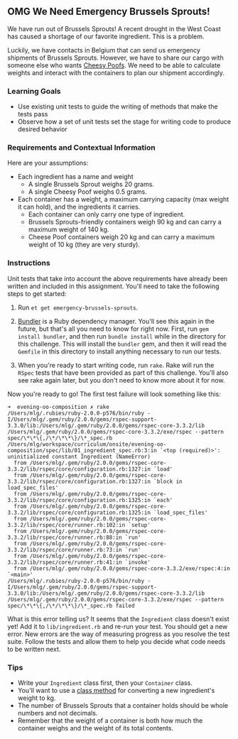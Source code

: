 ## OMG We Need Emergency Brussels Sprouts!

We have run out of Brussels Sprouts! A recent drought in the West Coast has caused a shortage of our favorite ingredient. This is a problem.

Luckily, we have contacts in Belgium that can send us emergency shipments of Brussels Sprouts. However, we have to share our cargo with someone else who wants [Cheesy Poofs](https://www.youtube.com/watch?v=-XlYj1iyAlk). We need to be able to calculate weights and interact with the containers to plan our shipment accordingly.

### Learning Goals
* Use existing unit tests to guide the writing of methods that make the tests pass
* Observe how a set of unit tests set the stage for writing code to produce desired behavior

### Requirements and Contextual Information

Here are your assumptions:
* Each ingredient has a name and weight
  * A single Brussels Sprout weighs 20 grams.
  * A single Cheesy Poof weighs 0.5 grams.
* Each container has a weight, a maximum carrying capacity (max weight it can hold), and the ingredients it carries.
  * Each container can only carry one type of ingredient.
  * Brussels Sprouts-friendly containers weigh 90 kg and can carry a maximum weight of 140 kg.
  * Cheese Poof containers weigh 20 kg and can carry a maximum weight of 10 kg (they are very sturdy).

### Instructions

Unit tests that take into account the above requirements have already been written and included in this assignment. You'll need to take the following steps to get started:

1) Run `et get emergency-brussels-sprouts`. 

2) [Bundler](http://bundler.io/) is a Ruby dependency manager. You'll see this again in the future, but that's all you need to know for right now. First, run `gem install bundler`, and then run `bundle install` while in the directory for this challenge. This will install the `bundler` gem, and then it will read the `Gemfile` in this directory to install anything necessary to run our tests.

3) When you're ready to start writing code, run `rake`. Rake will run the `RSpec` tests that have been provided as part of this challenge. You'll also see rake again later, but you don't need to know more about it for now.

Now you're ready to go! The first test failure will look something like this:

```
➜  evening-oo-composition ✗ rake
/Users/mlg/.rubies/ruby-2.0.0-p576/bin/ruby -I/Users/mlg/.gem/ruby/2.0.0/gems/rspec-support-3.3.0/lib:/Users/mlg/.gem/ruby/2.0.0/gems/rspec-core-3.3.2/lib /Users/mlg/.gem/ruby/2.0.0/gems/rspec-core-3.3.2/exe/rspec --pattern spec/\*\*\{,/\*/\*\*\}/\*_spec.rb
/Users/mlg/workspace/curriculum/onsite/evening-oo-composition/spec/lib/01_ingredient_spec.rb:3:in `<top (required)>': uninitialized constant Ingredient (NameError)
  from /Users/mlg/.gem/ruby/2.0.0/gems/rspec-core-3.3.2/lib/rspec/core/configuration.rb:1327:in `load'
  from /Users/mlg/.gem/ruby/2.0.0/gems/rspec-core-3.3.2/lib/rspec/core/configuration.rb:1327:in `block in load_spec_files'
  from /Users/mlg/.gem/ruby/2.0.0/gems/rspec-core-3.3.2/lib/rspec/core/configuration.rb:1325:in `each'
  from /Users/mlg/.gem/ruby/2.0.0/gems/rspec-core-3.3.2/lib/rspec/core/configuration.rb:1325:in `load_spec_files'
  from /Users/mlg/.gem/ruby/2.0.0/gems/rspec-core-3.3.2/lib/rspec/core/runner.rb:102:in `setup'
  from /Users/mlg/.gem/ruby/2.0.0/gems/rspec-core-3.3.2/lib/rspec/core/runner.rb:88:in `run'
  from /Users/mlg/.gem/ruby/2.0.0/gems/rspec-core-3.3.2/lib/rspec/core/runner.rb:73:in `run'
  from /Users/mlg/.gem/ruby/2.0.0/gems/rspec-core-3.3.2/lib/rspec/core/runner.rb:41:in `invoke'
  from /Users/mlg/.gem/ruby/2.0.0/gems/rspec-core-3.3.2/exe/rspec:4:in `<main>'
/Users/mlg/.rubies/ruby-2.0.0-p576/bin/ruby -I/Users/mlg/.gem/ruby/2.0.0/gems/rspec-support-3.3.0/lib:/Users/mlg/.gem/ruby/2.0.0/gems/rspec-core-3.3.2/lib /Users/mlg/.gem/ruby/2.0.0/gems/rspec-core-3.3.2/exe/rspec --pattern spec/\*\*\{,/\*/\*\*\}/\*_spec.rb failed

```

What is this error telling us? It seems that the `Ingredient` class doesn't exist yet! Add it to `lib/ingredient.rb` and re-run your test. You should get a new error. New errors are the way of measuring progress as you resolve the test suite. Follow the tests and allow them to help you decide what code needs to be written next.


### Tips
* Write your `Ingredient` class first, then your `Container` class.
* You'll want to use a [class method](https://learn.launchacademy.com/lessons/class-instance-methods) for converting a new ingredient's weight to kg.
* The number of Brussels Sprouts that a container holds should be whole numbers and not decimals.
* Remember that the weight of a container is both how much the container weighs and the weight of its total contents.
